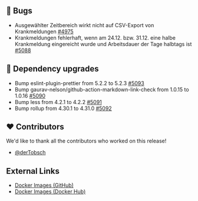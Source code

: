 ## 🐞 Bugs

- Ausgewählter Zeitbereich wirkt nicht auf CSV-Export von Krankmeldungen [#4975](https://github.com/urlaubsverwaltung/urlaubsverwaltung/issues/4975)
- Krankmeldungen fehlerhaft, wenn am 24.12. bzw. 31.12. eine halbe Krankmeldung eingereicht wurde und Arbeitsdauer der Tage halbtags ist [#5088](https://github.com/urlaubsverwaltung/urlaubsverwaltung/issues/5088)

## 🔨 Dependency upgrades

- Bump eslint-plugin-prettier from 5.2.2 to 5.2.3 [#5093](https://github.com/urlaubsverwaltung/urlaubsverwaltung/pull/5093)
- Bump gaurav-nelson/github-action-markdown-link-check from 1.0.15 to 1.0.16 [#5090](https://github.com/urlaubsverwaltung/urlaubsverwaltung/pull/5090)
- Bump less from 4.2.1 to 4.2.2 [#5091](https://github.com/urlaubsverwaltung/urlaubsverwaltung/pull/5091)
- Bump rollup from 4.30.1 to 4.31.0 [#5092](https://github.com/urlaubsverwaltung/urlaubsverwaltung/pull/5092)

## ❤️ Contributors

We'd like to thank all the contributors who worked on this release!

- [@derTobsch](https://github.com/derTobsch)
## External Links

- [Docker Images (GitHub)](https://github.com/urlaubsverwaltung/urlaubsverwaltung/pkgs/container/urlaubsverwaltung%2Furlaubsverwaltung)
- [Docker Images (Docker Hub)](https://hub.docker.com/r/urlaubsverwaltung/urlaubsverwaltung)
